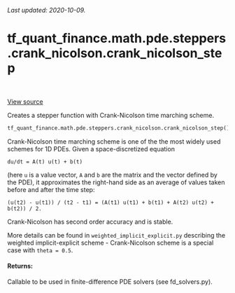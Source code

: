 <!--
This file is generated by a tool. Do not edit directly.
For open-source contributions the docs will be updated automatically.
-->

*Last updated: 2020-10-09.*

<div itemscope itemtype="http://developers.google.com/ReferenceObject">
<meta itemprop="name" content="tf_quant_finance.math.pde.steppers.crank_nicolson.crank_nicolson_step" />
<meta itemprop="path" content="Stable" />
</div>

# tf_quant_finance.math.pde.steppers.crank_nicolson.crank_nicolson_step

<!-- Insert buttons and diff -->

<table class="tfo-notebook-buttons tfo-api" align="left">
</table>

<a target="_blank" href="https://github.com/google/tf-quant-finance/blob/master/tf_quant_finance/math/pde/steppers/crank_nicolson.py">View source</a>



Creates a stepper function with Crank-Nicolson time marching scheme.

```python
tf_quant_finance.math.pde.steppers.crank_nicolson.crank_nicolson_step()
```



<!-- Placeholder for "Used in" -->

Crank-Nicolson time marching scheme is one of the the most widely used schemes
for 1D PDEs. Given a space-discretized equation

```
du/dt = A(t) u(t) + b(t)
```
(here `u` is a value vector, `A` and `b` are the matrix and the vector defined
by the PDE), it approximates the right-hand side as an average of values taken
before and after the time step:

```
(u(t2) - u(t1)) / (t2 - t1) = (A(t1) u(t1) + b(t1) + A(t2) u(t2) + b(t2)) / 2.
```

Crank-Nicolson has second order accuracy and is stable.

More details can be found in `weighted_implicit_explicit.py` describing the
weighted implicit-explicit scheme - Crank-Nicolson scheme is a special case
with `theta = 0.5`.

#### Returns:

Callable to be used in finite-difference PDE solvers (see fd_solvers.py).
